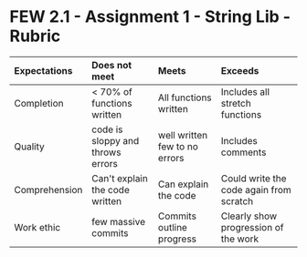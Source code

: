 # FEW 2.1 - Assignment 1 - String Lib - Rubric

| Expectations | Does not meet              | Meets                 | Exceeds                          |
|:-------------|:---------------------------|:----------------------|:---------------------------------|
| Completion   | < 70% of functions written | All functions written | Includes all stretch functions   |
| Quality      | code is sloppy and throws errors | well written few to no errors | Includes comments  |
| Comprehension| Can't explain the code written | Can explain the code | Could write the code again from scratch |
| Work ethic   | few massive commits | Commits outline progress | Clearly show progression of the work |